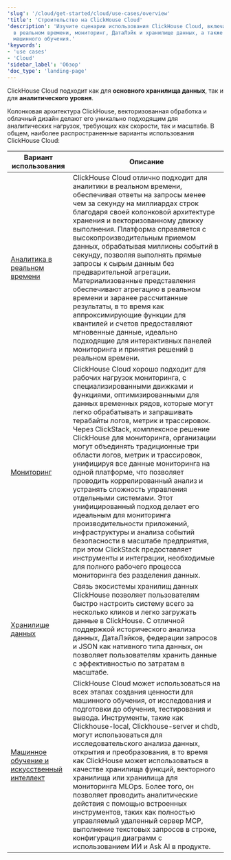 ```yaml
---
'slug': '/cloud/get-started/cloud/use-cases/overview'
'title': 'Строительство на ClickHouse Cloud'
'description': 'Изучите сценарии использования ClickHouse Cloud, включая аналитика
  в реальном времени, мониторинг, ДатаЛэйк и хранилище данных, а также приложения
  машинного обучения.'
'keywords':
- 'use cases'
- 'Cloud'
'sidebar_label': 'Обзор'
'doc_type': 'landing-page'
---
```


ClickHouse Cloud подходит как для **основного хранилища данных**, так и для **аналитического уровня**.

Колонковая архитектура ClickHouse, векторизованная обработка и облачный дизайн делают его уникально подходящим для аналитических нагрузок, требующих как скорости, так и масштаба. В общем, наиболее распространенные варианты использования ClickHouse Cloud:

| Вариант использования                                                                   | Описание                                                                                                                                                                                                                                                                                                                                                                                                                                                                                                                                                                                                                                                                                                                                                                                                       |
|----------------------------------------------------------------------------------------|-------------------------------------------------------------------------------------------------------------------------------------------------------------------------------------------------------------------------------------------------------------------------------------------------------------------------------------------------------------------------------------------------------------------------------------------------------------------------------------------------------------------------------------------------------------------------------------------------------------------------------------------------------------------------------------------------------------------------------------------------------------------------------------------------------------------|
| [Аналитика в реальном времени](/cloud/get-started/cloud/use-cases/real-time-analytics)   | ClickHouse Cloud отлично подходит для аналитики в реальном времени, обеспечивая ответы на запросы менее чем за секунду на миллиардах строк благодаря своей колонковой архитектуре хранения и векторизованному движку выполнения. Платформа справляется с высокопроизводительным приемом данных, обрабатывая миллионы событий в секунду, позволяя выполнять прямые запросы к сырым данным без предварительной агрегации. Материализованные представления обеспечивают агрегацию в реальном времени и заранее рассчитанные результаты, в то время как аппроксимирующие функции для квантилей и счетов предоставляют мгновенные данные, идеально подходящие для интерактивных панелей мониторинга и принятия решений в реальном времени.                                                                                                                                                                                                                              |
| [Мониторинг](/cloud/get-started/cloud/use-cases/observability)                          | ClickHouse Cloud хорошо подходит для рабочих нагрузок мониторинга, с специализированными движками и функциями, оптимизированными для данных временных рядов, которые могут легко обрабатывать и запрашивать терабайты логов, метрик и трассировок. Через ClickStack, комплексное решение ClickHouse для мониторинга, организации могут объединять традиционные три области логов, метрик и трассировок, унифицируя все данные мониторинга на одной платформе, что позволяет проводить коррелированный анализ и устранять сложность управления отдельными системами. Этот унифицированный подход делает его идеальным для мониторинга производительности приложений, инфраструктуры и анализа событий безопасности в масштабе предприятия, при этом ClickStack предоставляет инструменты и интеграции, необходимые для полного рабочего процесса мониторинга без разделения данных. |
| [Хранилище данных](/cloud/get-started/cloud/use-cases/data_lake_and_warehouse)          | Связь экосистемы хранилищ данных ClickHouse позволяет пользователям быстро настроить систему всего за несколько кликов и легко загружать данные в ClickHouse. С отличной поддержкой исторического анализа данных, ДатаЛэйков, федерации запросов и JSON как нативного типа данных, он позволяет пользователям хранить данные с эффективностью по затратам в масштабе.                                                                                                                                                                                                                                                                                                                                                                                                                                                                                |
| [Машинное обучение и искусственный интеллект](/cloud/get-started/cloud/use-cases/AI_ML) | ClickHouse Cloud может использоваться на всех этапах создания ценности для машинного обучения, от исследования и подготовки до обучения, тестирования и вывода. Инструменты, такие как Clickhouse-local, Clickhouse-server и chdb, могут использоваться для исследовательского анализа данных, открытия и преобразования, в то время как ClickHouse может использоваться в качестве хранилища функций, векторного хранилища или хранилища для мониторинга MLOps. Более того, он позволяет проводить аналитические действия с помощью встроенных инструментов, таких как полностью управляемый удаленный сервер MCP, выполнение текстовых запросов в строке, конфигурация диаграмм с использованием ИИ и Ask AI в продукте.                                                                                                                                                                                                                                                         |
